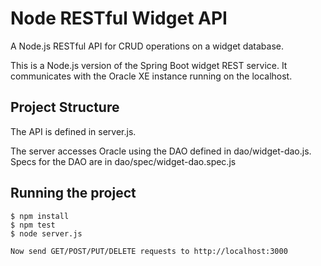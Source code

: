 # Node RESTful Widget API

A Node.js RESTful API for CRUD operations on a widget database.

This is a Node.js version of the Spring Boot widget REST service. 
It communicates with the Oracle XE instance running on the localhost.

## Project Structure

The API is defined in server.js. 

The server accesses Oracle using the DAO defined in dao/widget-dao.js. 
Specs for the DAO are in dao/spec/widget-dao.spec.js

## Running the project

    $ npm install
    $ npm test
    $ node server.js

    Now send GET/POST/PUT/DELETE requests to http://localhost:3000
